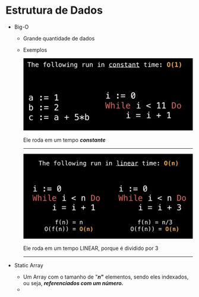 # Estrutura de Dados

- Big-O
    - Grande quantidade de dados
    - Exemplos

        ![Estrutura%20de%20Dados%201253a90a348b4f19bc414ed5b4691603/Untitled.png](Estrutura%20de%20Dados%201253a90a348b4f19bc414ed5b4691603/Untitled.png)

        Ele roda em um tempo ***constante***

        ---

        ![Estrutura%20de%20Dados%201253a90a348b4f19bc414ed5b4691603/Untitled%201.png](Estrutura%20de%20Dados%201253a90a348b4f19bc414ed5b4691603/Untitled%201.png)

        Ele roda em um tempo LINEAR, porque é dividido por 3

        ---

- Static Array
    - Um Array com o tamanho de "***n*"** elementos, sendo eles indexados, ou seja, ***referenciados com um número.***
    -
